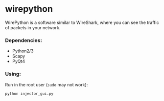 # wirepython

WirePython is a software similar to WireShark, where you can see the traffic of packets in your network.

### Dependencies:
- Python2/3
- Scapy
- PyQt4

### Using:
Run in the root user (`sudo` may not work):
```bash
python injector_gui.py
```
